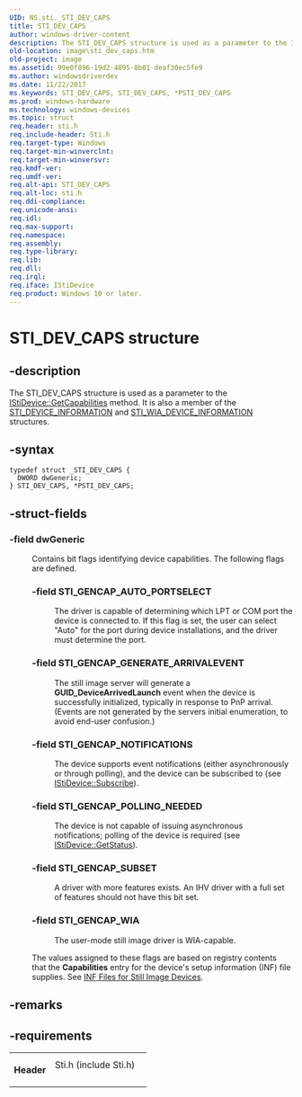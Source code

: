 ```yaml
---
UID: NS.sti._STI_DEV_CAPS
title: STI_DEV_CAPS
author: windows-driver-content
description: The STI_DEV_CAPS structure is used as a parameter to the IStiDevice::GetCapabilities method. It is also a member of the STI_DEVICE_INFORMATION and STI_WIA_DEVICE_INFORMATION structures.
old-location: image\sti_dev_caps.htm
old-project: image
ms.assetid: 99e0f896-19d2-4895-8b01-deaf30ec5fe9
ms.author: windowsdriverdev
ms.date: 11/22/2017
ms.keywords: STI_DEV_CAPS, STI_DEV_CAPS, *PSTI_DEV_CAPS
ms.prod: windows-hardware
ms.technology: windows-devices
ms.topic: struct
req.header: sti.h
req.include-header: Sti.h
req.target-type: Windows
req.target-min-winverclnt: 
req.target-min-winversvr: 
req.kmdf-ver: 
req.umdf-ver: 
req.alt-api: STI_DEV_CAPS
req.alt-loc: sti.h
req.ddi-compliance: 
req.unicode-ansi: 
req.idl: 
req.max-support: 
req.namespace: 
req.assembly: 
req.type-library: 
req.lib: 
req.dll: 
req.irql: 
req.iface: IStiDevice
req.product: Windows 10 or later.
---
```


# STI_DEV_CAPS structure



## -description
<p>The STI_DEV_CAPS structure is used as a parameter to the <a href="image.istidevice_getcapabilities">IStiDevice::GetCapabilities</a> method. It is also a member of the <a href="image.sti_device_information">STI_DEVICE_INFORMATION</a> and <a href="image.sti_wia_device_information">STI_WIA_DEVICE_INFORMATION</a> structures.</p>


## -syntax

````
typedef struct _STI_DEV_CAPS {
  DWORD dwGeneric;
} STI_DEV_CAPS, *PSTI_DEV_CAPS;
````


## -struct-fields
<dl>

### -field <b>dwGeneric</b>

<dd>
<p>Contains bit flags identifying device capabilities. The following flags are defined.</p>
<p></p>
<dl>

### -field <a id="STI_GENCAP_AUTO_PORTSELECT"></a><a id="sti_gencap_auto_portselect"></a>STI_GENCAP_AUTO_PORTSELECT

<dd>
<p>The driver is capable of determining which LPT or COM port the device is connected to. If this flag is set, the user can select "Auto" for the port during device installations, and the driver must determine the port.</p>
</dd>
</dl>
<p></p>
<dl>

### -field <a id="STI_GENCAP_GENERATE_ARRIVALEVENT"></a><a id="sti_gencap_generate_arrivalevent"></a>STI_GENCAP_GENERATE_ARRIVALEVENT

<dd>
<p>The still image server will generate a <b>GUID_DeviceArrivedLaunch</b> event when the device is successfully initialized, typically in response to PnP arrival. (Events are not generated by the servers initial enumeration, to avoid end-user confusion.)</p>
</dd>
</dl>
<p></p>
<dl>

### -field <a id="STI_GENCAP_NOTIFICATIONS"></a><a id="sti_gencap_notifications"></a>STI_GENCAP_NOTIFICATIONS

<dd>
<p>The device supports event notifications (either asynchronously or through polling), and the device can be subscribed to (see <a href="image.istidevice_subscribe">IStiDevice::Subscribe</a>).</p>
</dd>
</dl>
<p></p>
<dl>

### -field <a id="STI_GENCAP_POLLING_NEEDED"></a><a id="sti_gencap_polling_needed"></a>STI_GENCAP_POLLING_NEEDED

<dd>
<p>The device is not capable of issuing asynchronous notifications; polling of the device is required (see <a href="image.istidevice_getstatus">IStiDevice::GetStatus</a>).</p>
</dd>
</dl>
<p></p>
<dl>

### -field <a id="STI_GENCAP_SUBSET"></a><a id="sti_gencap_subset"></a>STI_GENCAP_SUBSET

<dd>
<p>A driver with more features exists. An IHV driver with a full set of features should not have this bit set.</p>
</dd>
</dl>
<p></p>
<dl>

### -field <a id="STI_GENCAP_WIA"></a><a id="sti_gencap_wia"></a>STI_GENCAP_WIA

<dd>
<p>The user-mode still image driver is WIA-capable.</p>
</dd>
</dl>
<p>The values assigned to these flags are based on registry contents that the <b>Capabilities</b> entry for the device's setup information (INF) file supplies. See <a href="NULL">INF Files for Still Image Devices</a>.</p>
</dd>
</dl>

## -remarks


## -requirements
<table>
<tr>
<th width="30%">
<p>Header</p>
</th>
<td width="70%">
<dl>
<dt>Sti.h (include Sti.h)</dt>
</dl>
</td>
</tr>
</table>